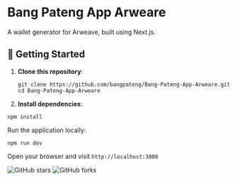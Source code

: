 # Bang Pateng App Arweare

A wallet generator for Arweave, built using Next.js.

## 🚀 Getting Started

1. **Clone this repository**:

   ```
   git clone https://github.com/bangpateng/Bang-Pateng-App-Arweare.git
   cd Bang-Pateng-App-Arweare
   ```

2. **Install dependencies**:

```
npm install
```

Run the application locally:

```
npm run dev
```

Open your browser and visit `http://localhost:3000`

![GitHub stars](https://img.shields.io/github/stars/bangpateng/Bang-Pateng-App-Arweare?style=social)
![GitHub forks](https://img.shields.io/github/forks/bangpateng/Bang-Pateng-App-Arweare?style=social)